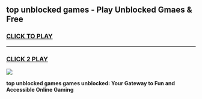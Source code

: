 
## top unblocked games - Play Unblocked Gmaes & Free
<h3>
<a href="https://news.freeplayer.one?title=top_unblocked_games&ref=23F">CLICK TO PLAY</a></h3>
<hr>

<h3>
<a href="https://news.freeplayer.one?title=top_unblocked_games&ref=23F">CLICK 2 PLAY</a>
  
</h3>

<a href="https://news.freeplayer.one?title=top_unblocked_games&ref=23F/"><img src="https://clearcache.store/games.png"></a>


**top unblocked games games unblocked: Your Gateway to Fun and Accessible Online Gaming**
